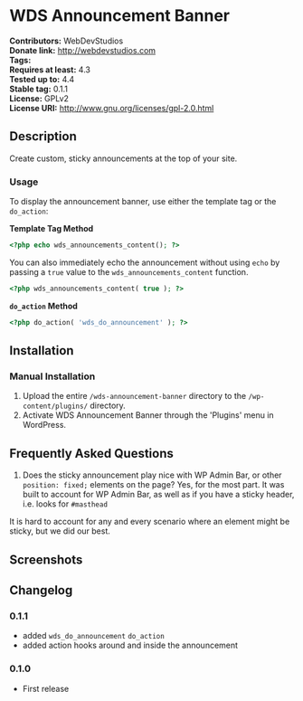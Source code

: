 # WDS Announcement Banner #
**Contributors:**      WebDevStudios  
**Donate link:**       http://webdevstudios.com  
**Tags:**  
**Requires at least:** 4.3  
**Tested up to:**      4.4  
**Stable tag:**        0.1.1  
**License:**           GPLv2  
**License URI:**       http://www.gnu.org/licenses/gpl-2.0.html

## Description ##

Create custom, sticky announcements at the top of your site.

### Usage ###

To display the announcement banner, use either the template tag or the `do_action`:

**Template Tag Method**

```php
<?php echo wds_announcements_content(); ?>
```

You can also immediately echo the announcement without using `echo` by passing a `true` value to the `wds_announcements_content` function.

```php
<?php wds_announcements_content( true ); ?>
```

**`do_action` Method**

```php
<?php do_action( 'wds_do_announcement' ); ?>
```

## Installation ##

### Manual Installation ###

1. Upload the entire `/wds-announcement-banner` directory to the `/wp-content/plugins/` directory.
2. Activate WDS Announcement Banner through the 'Plugins' menu in WordPress.

## Frequently Asked Questions ##

1. Does the sticky announcement play nice with WP Admin Bar, or other `position: fixed;` elements on the page?
Yes, for the most part. It was built to account for WP Admin Bar, as well as if you have a sticky header, i.e. looks for `#masthead`

It is hard to account for any and every scenario where an element might be sticky, but we did our best.


## Screenshots ##


## Changelog ##

### 0.1.1 ###
* added `wds_do_announcement` `do_action`
* added action hooks around and inside the announcement

### 0.1.0 ###
* First release

